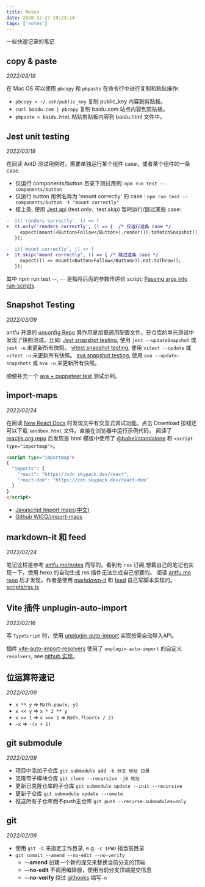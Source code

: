 ```yaml
---
title: Notes
date: 2020-12-27 19:23:24
tags: ['notes']
---
```


一些快速记录的笔记

## copy & paste

_2022/03/19_

在 Mac OS 可以使用 `pbcopy` 和 `pbpaste` 在命令行中进行复制和粘贴操作:

+ `pbcopy < ~/.ssh/public_key` 复制 public_key 内容到剪贴板。
+ `curl baidu.com | pbcopy` 复制 baidu.com 站点内容到剪贴板。
+ `pbpaste > baidu.html` 粘贴剪贴板内容到 baidu.html 文件中。

## Jest unit testing

_2022/03/18_

在阅读 AntD 测试用例时，需要单独运行某个组件 case，或者某个组件的一条 case.

+ 仅运行 components/button 目录下测试用例: `npm run test -- components/button`
+ 仅运行 button 用例名称为 'mount correctly' 的 case : `npm run test -- components/button -t "mount correctly"`
+ 接上条, 使用 [Jest api](https://jestjs.io/docs/api#testonlyname-fn-timeout) (test.only、test.skip) 暂时运行/跳过某些 case:

```diff
-  it('renders correctly', () => {
+  it.only('renders correctly', () => {  /* 仅运行这条 case */
     expect(mount(<Button>Follow</Button>).render()).toMatchSnapshot();
   });
 
-  it('mount correctly', () => {
+  it.skip('mount correctly', () => { /* 跳过这条 case */
     expect(() => mount(<Button>Follow</Button>)).not.toThrow();
   });

```

其中 npm run test --, `--` 是指将后面的参数传递给 script; [Passing args into run-scripts](https://github.com/npm/npm/pull/5518).

## Snapshot Testing

_2022/03/09_

antfu 开源的 [unconfig Repo](https://github.com/antfu/unconfig) 其作用是加载通用配置文件。在仓库的单元测试中发现了快照测试。比如:
[Jest snapshot testing](https://jestjs.io/docs/snapshot-testing), 使用 `jest --updateSnapshot` 或 `jest -u` 来更新所有快照。
[vitest snapshot testing](https://vitest.dev/api/#tothrowerror), 使用 `vitest --update` 或 `vitest -u` 来更新所有快照。
[ava snapshot testing](https://github.com/avajs/ava/blob/main/docs/04-snapshot-testing.md), 使用 `ava --update-snapshots` 或 `ava -u` 来更新所有快照。

顺便补充一个 [ava + puppeteer.test](https://gist.githubusercontent.com/Wxh16144/e61f87de20ed1ce534edf0ff8258ea56/raw/b28c48054e18ced5e0c500b15210d3cea935252e/ava_puppeteer.js) 测试示列。

## import-maps

_2022/02/24_

在阅读 [New React Docs](https://beta.reactjs.org) 时发现文中有交互式调试功能。点击 Download 按钮还可以下载 `sandbox.html` 文件。直接在浏览器中运行示例代码。
阅读了 [reactjs.org repo](https://github.com/reactjs/reactjs.org/blob/main/beta/src/components/MDX/Sandpack/DownloadButton.tsx#L43-L50) 后发现是 html 模版中使用了 [@babel/standalone](https://babel.dev/docs/en/babel-standalone) 和 `<script type="importmap">`。

```html
<script type="importmap">
{
  "imports": {
    "react": "https://cdn.skypack.dev/react",
    "react-dom": "https://cdn.skypack.dev/react-dom"
  }
}
</script>
```

+ [Javascript Import maps(中文)](https://www.jianshu.com/p/b23d823a183a)
+ [Github WICG/import-maps](https://github.com/WICG/import-maps)

## markdown-it 和 feed

_2022/02/24_

笔记这栏是参考 [antfu.me/notes](https://antfu.me/notes) 而写的。看到有 `rss` 订阅,想着自己的笔记也实现一下。使用 hexo 的自动生成 rss 插件无法生成自己想要的。
阅读 [antfu.me repo](https://github.com/antfu/antfu.me) 后才发现，作者是使用 [markdown-it](https://github.com/markdown-it/markdown-it) 和 [feed](https://github.com/jpmonette/feed) 自己写脚本实现的。[scripts/rss.ts](https://github.com/antfu/antfu.me/blob/main/scripts/rss.ts)  

## Vite 插件 unplugin-auto-import

_2022/02/16_

写 `TypeScript` 时，使用 [unplugin-auto-import](https://github.com/antfu/unplugin-auto-import) 实现按需自动导入API。

插件 [vite-auto-import-resolvers](https://github.com/dishait/vite-auto-import-resolvers) 使用了 `unplugin-auto-import` 的自定义 `resolvers`, see [github 实现](https://github.com/dishait/vite-auto-import-resolvers/blob/main/src/dir.ts#L94-L118)。

## 位运算符速记

_2022/02/09_

+ `x ** y` => `Math.pow(x, y)`
+ `x << y` => `x * 2 ** y`
+ `x >> 1` => `x >>> 1` => `Math.floor(x / 2)`
+ `~x` => `-(x + 1)`

## git submodule

_2022/02/09_

+ 项目中添加子仓库 `git submodule add -b 分支 地址 目录`
+ 克隆带子模块仓库 `git clone --recursive -j8 地址`
+ 更新已克隆仓库的子仓库 `git submodule update --init --recursive`
+ 更新子仓库 `git submodule update --remote`
+ 推送所有子仓库而不push主仓库 `git push --recurse-submodules=only`

## git

_2022/02/09_

+ 使用 `git -C` 来指定工作目录, e.g. `-c $PWD` 指当前目录
+ `git commit --amend --no-edit --no-verify`
  + **--amend** 创建一个新的提交来替换当前分支的顶端
  + **--no-edit** 不调用编辑器，使用当前分支顶端提交信息
  + **--no-verify** 绕过 [githooks](https://git-scm.com/docs/githooks) 缩写`-n`
  